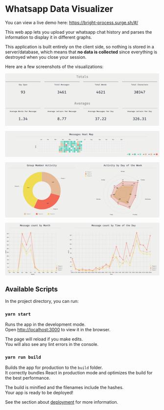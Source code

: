 # Whatsapp Data Visualizer

You can view a live demo here: https://bright-process.surge.sh/#/


This web app lets you upload your whatsapp chat history and parses the information to display it in different graphs. 

This application is built entirely on the client side, so nothing is stored in a server/database, which means that **no data is collected** since everything is destroyed when you close your session.

Here are a few screenshots of the visualizations:

![alt text](./demo_images/totals.png "Totals")

![alt text](./demo_images/heatmap.png "Heatmap")

![alt text](./demo_images/piechart.png "PieChart")

![alt text](./demo_images/linegraphs.png "Line graphs")



## Available Scripts

In the project directory, you can run:

### `yarn start`

Runs the app in the development mode.<br>
Open [http://localhost:3000](http://localhost:3000) to view it in the browser.

The page will reload if you make edits.<br>
You will also see any lint errors in the console.

### `yarn run build`

Builds the app for production to the `build` folder.<br>
It correctly bundles React in production mode and optimizes the build for the best performance.

The build is minified and the filenames include the hashes.<br>
Your app is ready to be deployed!

See the section about [deployment](https://facebook.github.io/create-react-app/docs/deployment) for more information.
